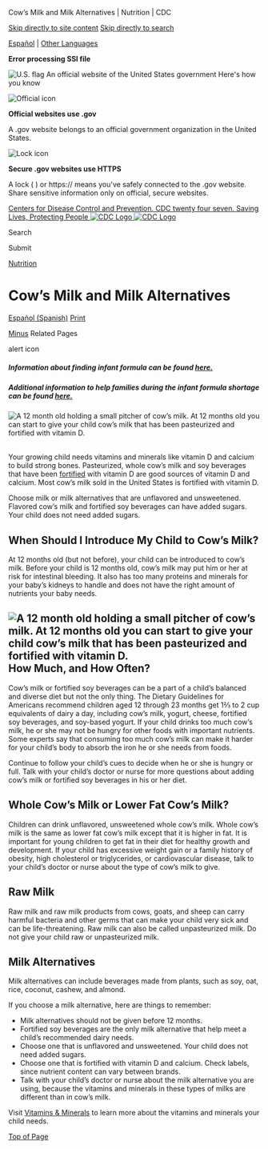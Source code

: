 





















Cow’s Milk and Milk Alternatives \| Nutrition \| CDC
 










 






 











 




[Skip directly to site content](#content)
[Skip directly to search](#headerSearch)


[Español](/spanish/) \| 
[Other Languages](https://wwwn.cdc.gov/pubs/other-languages/)

**Error processing SSI file**  



![U.S. flag](/TemplatePackage/4.0/assets/imgs/uswds/us_flag_small.png)
An official website of the United States government Here's how you know 



![Official icon](/TemplatePackage/4.0/assets/imgs/uswds/icon-dot-gov.svg)



**Official websites use .gov**


A .gov website belongs to an official government organization in the United States.







![Lock icon](/TemplatePackage/4.0/assets/imgs/uswds/icon-https.svg)



**Secure .gov websites use HTTPS**


A lock (  ) or https:// means you've safely connected to the .gov website. Share sensitive information only on official, secure websites.








 



[Centers for Disease Control and Prevention. CDC twenty four seven. Saving Lives, Protecting People
![CDC Logo](/TemplatePackage/4.0/assets/imgs/logo/logo-notext.svg)
![CDC Logo](/TemplatePackage/4.0/assets/imgs/logo/logo-notext.svg)](https://www.cdc.gov/)





Search









Submit


















 [Nutrition](/nutrition/php/about/index.html)










 











Cow’s Milk and Milk Alternatives
================================

 
[Español (Spanish)](/nutrition/infantandtoddlernutrition/foods-and-drinks/leche-de-vaca-y-alternativas-a-la-leche.html) [Print](#print)



[Minus](#collapse_28756627fbc50e197)
Related Pages










alert icon



##### Information about finding infant formula can be found [here.](https://www.hhs.gov/formula/index.html)


##### Additional information to help families during the infant formula shortage can be found [here.](/nutrition/infantandtoddlernutrition/formula-feeding/infant-formula-shortage.html)




![A 12 month old holding a small pitcher of cow’s milk. At 12 months old you can start to give your child cow’s milk that has been pasteurized and fortified with vitamin D.](/nutrition/infantandtoddlernutrition/images/cows-milk.jpg?_=54276 "cows-milk")
 


Your growing child needs vitamins and minerals like vitamin D and calcium to build strong bones. Pasteurized, whole cow’s milk and soy beverages that have been [fortified](/nutrition/infantandtoddlernutrition/definitions.html#fortified) with vitamin D are good sources of vitamin D and calcium. Most cow’s milk sold in the United States is fortified with vitamin D.


Choose milk or milk alternatives that are unflavored and unsweetened. Flavored cow’s milk and fortified soy beverages can have added sugars. Your child does not need added sugars.


When Should I Introduce My Child to Cow’s Milk?
-----------------------------------------------


At 12 months old (but not before), your child can be introduced to cow’s milk. Before your child is 12 months old, cow’s milk may put him or her at risk for intestinal bleeding. It also has too many proteins and minerals for your baby’s kidneys to handle and does not have the right amount of nutrients your baby needs.


![A 12 month old holding a small pitcher of cow’s milk. At 12 months old you can start to give your child cow’s milk that has been pasteurized and fortified with vitamin D.](/nutrition/infantandtoddlernutrition/images/cows-milk.jpg?_=54276 "cows-milk")
How Much, and How Often?
------------------------


Cow’s milk or fortified soy beverages can be a part of a child’s balanced and diverse diet but not the only thing. The Dietary Guidelines for Americans recommend children aged 12 through 23 months get 1⅔ to 2 cup equivalents of dairy a day, including cow’s milk, yogurt, cheese, fortified soy beverages, and soy\-based yogurt. If your child drinks too much cow’s milk, he or she may not be hungry for other foods with important nutrients. Some experts say that consuming too much cow’s milk can make it harder for your child’s body to absorb the iron he or she needs from foods.


Continue to follow your child’s cues to decide when he or she is hungry or full. Talk with your child’s doctor or nurse for more questions about adding cow’s milk or fortified soy beverages in his or her diet.


Whole Cow’s Milk or Lower Fat Cow’s Milk?
-----------------------------------------


Children can drink unflavored, unsweetened whole cow’s milk. Whole cow’s milk is the same as lower fat cow’s milk except that it is higher in fat. It is important for young children to get fat in their diet for healthy growth and development. If your child has excessive weight gain or a family history of obesity, high cholesterol or triglycerides, or cardiovascular disease, talk to your child’s doctor or nurse about the type of cow’s milk to give.


Raw Milk
--------


Raw milk and raw milk products from cows, goats, and sheep can carry harmful bacteria and other germs that can make your child very sick and can be life\-threatening. Raw milk can also be called unpasteurized milk. Do not give your child raw or unpasteurized milk.


Milk Alternatives
-----------------


Milk alternatives can include beverages made from plants, such as soy, oat, rice, coconut, cashew, and almond.


If you choose a milk alternative, here are things to remember:


* Milk alternatives should not be given before 12 months.
* Fortified soy beverages are the only milk alternative that help meet a child’s recommended dairy needs.
* Choose one that is unflavored and unsweetened. Your child does not need added sugars.
* Choose one that is fortified with vitamin D and calcium. Check labels, since nutrient content can vary between brands.
* Talk with your child’s doctor or nurse about the milk alternative you are using, because the vitamins and minerals in these types of milks are different than in cow’s milk.


Visit [Vitamins \& Minerals](/nutrition/infantandtoddlernutrition/vitamins-minerals/index.html) to learn more about the vitamins and minerals your child needs.


[Top of Page](#)


